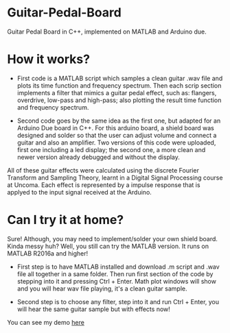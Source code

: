 # Guitar-Pedal-Board

Guitar Pedal Board in C++, implemented on MATLAB and Arduino due.

# How it works?

- First code is a MATLAB script which samples a clean guitar .wav file and plots its time function and frequency spectrum. Then each scrip section implements a filter that mimics a guitar pedal effect, such as: flangers, overdrive, low-pass and high-pass; also plotting the result time function and frequency spectrum.

- Second code goes by the same idea as the first one, but adapted for an Arduino Due board in C++. For this arduino board, a shield board was designed and solder so that the user can adjust volume and connect a guitar and also an amplifier. Two versions of this code were uploaded, first one including a led display; the second one, a more clean and newer version already debugged and without the display.

All of these guitar effects were calculated using the discrete Fourier Transform and Sampling Theory, learnt in a Digital Signal Processing course at Uncoma. Each effect is represented by a impulse response that is applyed to the input signal received at the Arduino.

# Can I try it at home?

Sure! Although, you may need to implement/solder your own shield board. Kinda messy huh? Well, you still can try the MATLAB version. It runs on MATLAB R2016a and higher!

- First step is to have MATLAB installed and download .m script and .wav file all together in a same folder. Then run first section of the code by stepping into it and pressing Ctrl + Enter. Math plot windows will show and you will hear wav file playing, it's a clean guitar sample.

- Second step is to choose any filter, step into it and run Ctrl + Enter, you will hear the same guitar sample but with effects now!

You can see my demo <a href="https://www.linkedin.com/posts/julian-pinel_c-matlab-arduino-activity-6826684093904764928-YmtJ" target="_blank" ref="noreferred">here </a>
